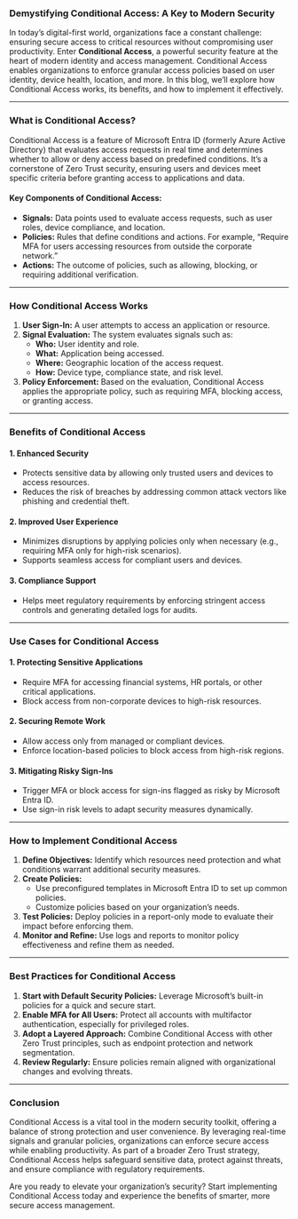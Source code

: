 ### **Demystifying Conditional Access: A Key to Modern Security**

In today’s digital-first world, organizations face a constant challenge: ensuring secure access to critical resources without compromising user productivity. Enter **Conditional Access**, a powerful security feature at the heart of modern identity and access management. Conditional Access enables organizations to enforce granular access policies based on user identity, device health, location, and more. In this blog, we’ll explore how Conditional Access works, its benefits, and how to implement it effectively.

---

### **What is Conditional Access?**
Conditional Access is a feature of Microsoft Entra ID (formerly Azure Active Directory) that evaluates access requests in real time and determines whether to allow or deny access based on predefined conditions. It’s a cornerstone of Zero Trust security, ensuring users and devices meet specific criteria before granting access to applications and data.

#### **Key Components of Conditional Access:**
- **Signals:** Data points used to evaluate access requests, such as user roles, device compliance, and location.
- **Policies:** Rules that define conditions and actions. For example, “Require MFA for users accessing resources from outside the corporate network.”
- **Actions:** The outcome of policies, such as allowing, blocking, or requiring additional verification.

---

### **How Conditional Access Works**
1. **User Sign-In:** A user attempts to access an application or resource.
2. **Signal Evaluation:** The system evaluates signals such as:
   - **Who:** User identity and role.
   - **What:** Application being accessed.
   - **Where:** Geographic location of the access request.
   - **How:** Device type, compliance state, and risk level.
3. **Policy Enforcement:** Based on the evaluation, Conditional Access applies the appropriate policy, such as requiring MFA, blocking access, or granting access.

---

### **Benefits of Conditional Access**
#### 1. **Enhanced Security**
- Protects sensitive data by allowing only trusted users and devices to access resources.
- Reduces the risk of breaches by addressing common attack vectors like phishing and credential theft.

#### 2. **Improved User Experience**
- Minimizes disruptions by applying policies only when necessary (e.g., requiring MFA only for high-risk scenarios).
- Supports seamless access for compliant users and devices.

#### 3. **Compliance Support**
- Helps meet regulatory requirements by enforcing stringent access controls and generating detailed logs for audits.

---

### **Use Cases for Conditional Access**
#### **1. Protecting Sensitive Applications**
- Require MFA for accessing financial systems, HR portals, or other critical applications.
- Block access from non-corporate devices to high-risk resources.

#### **2. Securing Remote Work**
- Allow access only from managed or compliant devices.
- Enforce location-based policies to block access from high-risk regions.

#### **3. Mitigating Risky Sign-Ins**
- Trigger MFA or block access for sign-ins flagged as risky by Microsoft Entra ID.
- Use sign-in risk levels to adapt security measures dynamically.

---

### **How to Implement Conditional Access**
1. **Define Objectives:** Identify which resources need protection and what conditions warrant additional security measures.
2. **Create Policies:**
   - Use preconfigured templates in Microsoft Entra ID to set up common policies.
   - Customize policies based on your organization’s needs.
3. **Test Policies:** Deploy policies in a report-only mode to evaluate their impact before enforcing them.
4. **Monitor and Refine:** Use logs and reports to monitor policy effectiveness and refine them as needed.

---

### **Best Practices for Conditional Access**
1. **Start with Default Security Policies:** Leverage Microsoft’s built-in policies for a quick and secure start.
2. **Enable MFA for All Users:** Protect all accounts with multifactor authentication, especially for privileged roles.
3. **Adopt a Layered Approach:** Combine Conditional Access with other Zero Trust principles, such as endpoint protection and network segmentation.
4. **Review Regularly:** Ensure policies remain aligned with organizational changes and evolving threats.

---

### **Conclusion**
Conditional Access is a vital tool in the modern security toolkit, offering a balance of strong protection and user convenience. By leveraging real-time signals and granular policies, organizations can enforce secure access while enabling productivity. As part of a broader Zero Trust strategy, Conditional Access helps safeguard sensitive data, protect against threats, and ensure compliance with regulatory requirements.

Are you ready to elevate your organization’s security? Start implementing Conditional Access today and experience the benefits of smarter, more secure access management.

